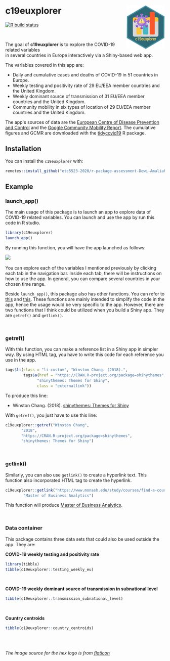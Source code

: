 

c19euxplorer <img src='man/figures/logo.png' align="right" height="138" />
========================================================

<!-- badges: start -->
[![R build status](https://github.com/etc5523-2020/r-package-assessment-Dewi-Amaliah/workflows/R-CMD-check/badge.svg)](https://github.com/etc5523-2020/r-package-assessment-Dewi-Amaliah/actions)
<!-- badges: end -->

<br>

The goal of **c19euxplorer** is to explore the COVID-19 related variables 
<br>
in several countries in Europe interactively via a Shiny-based web app.
<br>

The variables covered in this app are:

- Daily and cumulative cases and deaths of COVID-19 in 51 countries in Europe.
- Weekly testing and positivity rate of 29 EU/EEA member countries and the United Kingdom.
- Weekly dominant source of transmission of 31 EU/EEA member countries and the United Kingdom.
- Community mobility in six types of location of 29 EU/EEA member countries and the United Kingdom.

The app's sources of data are the [European Centre of Disease Prevention and Control](https://www.ecdc.europa.eu/en) and the [Google Community Mobility Report](https://www.google.com/covid19/mobility/). The cumulative figures and GCMR are downloaded with the [tidycovid19](https://github.com/joachim-gassen/tidycovid19) R package.




## Installation

You can install the `c19euxplorer` with:

``` r
remotes::install_github("etc5523-2020/r-package-assessment-Dewi-Amaliah")
```

## Example

### launch_app()

The main usage of this package is to launch an app to explore data of COVID-19 related variables. You can launch and use the app by run this code in R studio. 

``` r
library(c19euxplorer)
launch_app()
```
By running this function, you will have the app launched as follows:

<img src='https://datain360.com/posts/2020-10-14-shinyselfreview/shiny_gif/prev_image.png'>

<br>

You can explore each of the variables I mentioned previously by clicking each tab in the navigation bar. Inside each tab, there will be instructions on how to use the app. In general, you can compare several countries in your chosen time range. 

Beside `launch_app()`, this package also has other functions. You can refer to [this](https://etc5523-2020.github.io/r-package-assessment-Dewi-Amaliah/reference/index.html) and [this](https://etc5523-2020.github.io/r-package-assessment-Dewi-Amaliah/articles/c19euxplorer.html). 
These functions are mainly intended to simplify the code in the app, hence the usage would be very specific to the app. However, there are two functions that I think could be utilized when you build a Shiny app. They are `getref()` and `getlink()`.

<br>

### getref()

With this function, you can make a reference list in a Shiny app in simpler way. By using HTML tag, you have to write this code for each reference you use in the app.

```r
tags$li(class = "li-custom", "Winston Chang. (2018).",
        tags$a(href = "https://CRAN.R-project.org/package=shinythemes",
              "shinythemes: Themes for Shiny",
              class = "externallink"))

```

To produce this line:

- Winston Chang. (2018). [shinythemes: Themes for Shiny](https://CRAN.R-project.org/package=shinythemes)

With `getref()`, you just have to use this line:

```r
c19euxplorer::getref("Winston Chang",
       "2018",
       "https://CRAN.R-project.org/package=shinythemes",
       "shinythemes: Themes for Shiny")
```

<br>

### getlink()

Similarly, you can also use `getlink()` to create a hyperlink text. This function also incorporated HTML tag to create the hyperlink. 

```r
c19euxplorer::getlink("https://www.monash.edu/study/courses/find-a-course/2021/business-analytics-b6022?gclid=EAIaIQobChMI5bKC_Y-g7AIVzn8rCh3aQABbEAAYASAAEgK09PD_BwE&international=true#overview-1",
        "Master of Business Analytics")
```

This function will produce [Master of Business Analytics](https://www.monash.edu/study/courses/find-a-course/2021/business-analytics-b6022?gclid=EAIaIQobChMI5bKC_Y-g7AIVzn8rCh3aQABbEAAYASAAEgK09PD_BwE&international=true#overview-1).


<br>

### Data container

This package contains three data sets that could also be used outside the app. They are:

**COVID-19 weekly testing and positivity rate**

```r
library(tibble)
tibble(c19euxplorer::testing_weekly_eu)
```
<br>

**COVID-19 weekly dominant source of transmission in subnational level**

```r
tibble(c19euxplorer::transmission_subnational_level)
```
<br>

**Country centroids**

```r
tibble(c19euxplorer::country_centroids)
```
<br>
<br>

_The image source for the hex logo is from [flaticon](https://www.flaticon.com)_

